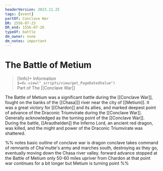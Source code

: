 ```yaml
---
headerVersion: 2023.11.25
tags: [event]
partOf: Conclave War
DR: 1556-07-23
DR_end: 1556-07-26
typeOf: battle
dm_owner: none
dm_notes: important
---
```

# The Battle of Metium
>[!info]+ Information  
> `$=dv.view("_scripts/view/get_PageDatedValue")`  
> Part of The [[Conclave War]]

The Battle of Metium was a significant battle during the [[Conclave War]], fought on the banks of the [[Chasa]]] river near the city of [[Metium]]. It was a great victory for [[Chardon]] and its allies, and marked deepest point of advance of the Draconic Triumvirate during the [[Conclave War]]. Generally acknowledged as the turning point of the [[Conclave War]]. During the battle, [[Arauthelden]] the Inferno Lord, an ancient red dragon, was killed, and the might and power of the Draconic Triumvirate was shattered. 

%% notes 
basic outline of conclave war is dragon conclave takes command of remnants of Cha'mutte's army and marches south, destroying as they go, eventually moving down the Chasa river valley.
forward advance stopped at the Battle of Metium only 50-60 miles upriver from Chardon
at that point war continues for a bit longer but Metium is turning point
%%